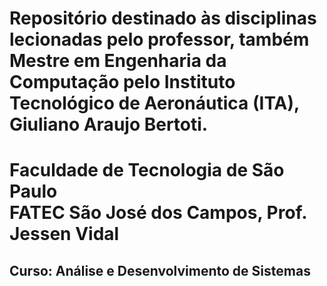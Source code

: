 # Repositório destinado às disciplinas lecionadas pelo professor, também Mestre em Engenharia da Computação pelo Instituto Tecnológico de Aeronáutica (ITA), Giuliano Araujo Bertoti.
# Faculdade de Tecnologia de São Paulo <br> FATEC São José dos Campos, Prof. Jessen Vidal
## Curso: Análise e Desenvolvimento de Sistemas
